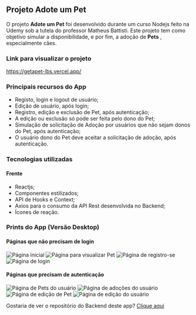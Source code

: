 ##  Projeto Adote um Pet
O projeto **Adote um Pet** foi desenvolvido durante um curso Nodejs feito na Udemy sob a tutela do professor Matheus Battisti.
Este projeto tem como objetivo simular a disponibilidade, e por fim, a adoção de **Pets** , especialmente cães.

###  Link para visualizar o projeto
<https://getapet-lbs.vercel.app/>

###  Principais recursos do App
* Registo, login e logout de usuário;
* Edição de usuário, após login;
* Registro, edição e exclusão de Pet, após autenticação;
* A edição ou exclusão só pode ser feita pelo dono do Pet;
* Simulação de solicitação de Adoção por usuários que não sejam donos do Pet, após autenticação;
* O usuário dono do Pet deve aceitar a solicitação de adoção, após autenticação.

###  Tecnologias utilizadas
####  Frente
* Reactjs;
* Componentes estilizados;
* API de Hooks e Context;
* Axios para o consumo da API Rest desenvolvida no Backend;
* Ícones de reação.
###  Prints do App (Versão Desktop)
####  Páginas que não precisam de login
<img alt="Página inicial" src="https://i.ibb.co/NL2ZNG4/adote-home.png">
<img alt="Página para visualizar Pet" src="https://i.ibb.co/hXKt26x/adote-pet.png">
<img alt="Página de registro-se" src="https://i.ibb.co/Tw1DW0t/adote-login.png">
<img alt="Página de login" src="https://i.ibb.co/1sb4sjx/adote-register.png">

####  Páginas que precisam de autenticação
<img alt="Página de Pets do usuário" src="https://i.ibb.co/xS9YYv1/adote-my-pets.png">
<img alt="Página de adoções do usuário" src="https://i.ibb.co/rkSnY7q/adote-my-adoptions.png">
<img alt="Página de edição de Pet" src="https://i.ibb.co/YQq4HkN/adote-pet-edit.png">
<img alt="Página de edição do usuário" src="https://i.ibb.co/BtK76JQ/adote-profile.png">

Gostaria de ver o repositório do Backend deste app?
[ Clique aqui ](https://github.com/LucasBargas/get_a_pet_backend)
